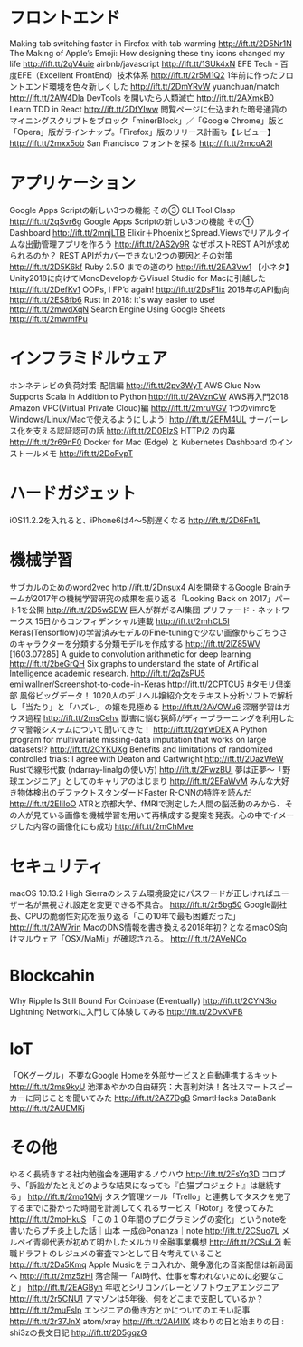 # フロントエンド
Making tab switching faster in Firefox with tab warming http://ift.tt/2D5Nr1N
The Making of Apple’s Emoji: How designing these tiny icons changed my life http://ift.tt/2qV4uie
airbnb/javascript http://ift.tt/1SUk4xN
EFE Tech - 百度EFE（Excellent FrontEnd）技术体系 http://ift.tt/2r5M1Q2
1年前に作ったフロントエンド環境を色々新しくした http://ift.tt/2DmYRvW
yuanchuan/match http://ift.tt/2AW4Dla
DevTools を開いたら人類滅亡 http://ift.tt/2AXmkB0
Learn TDD in React http://ift.tt/2DfYIww
閲覧ページに仕込まれた暗号通貨のマイニングスクリプトをブロック「minerBlock」／「Google Chrome」版と「Opera」版がラインナップ。「Firefox」版のリリース計画も【レビュー】 http://ift.tt/2mxx5ob
San Francisco フォントを探る http://ift.tt/2mcoA2I

# アプリケーション
Google Apps Scriptの新しい3つの機能 その③ CLI Tool Clasp http://ift.tt/2qSvr6g
Google Apps Scriptの新しい3つの機能 その① Dashboard http://ift.tt/2mnjLTB
Elixir＋PhoenixとSpread.Viewsでリアルタイムな出勤管理アプリを作ろう http://ift.tt/2AS2y9R
なぜポストREST APIが求められるのか？ REST APIがカバーできない2つの要因とその対策 http://ift.tt/2D5K6kf
Ruby 2.5.0 までの道のり http://ift.tt/2EA3Vw1
【小ネタ】Unity2018に向けてMonoDevelopからVisual Studio for Macに引越した http://ift.tt/2DefKv1
OOPs, I FP’d again! http://ift.tt/2DsF1ix
2018年のAPI動向 http://ift.tt/2ES8fb6
Rust in 2018: it's way easier to use! http://ift.tt/2mwdXqN
Search Engine Using Google Sheets http://ift.tt/2mwmfPu

# インフラミドルウェア
ホンネテレビの負荷対策-配信編 http://ift.tt/2pv3WyT
AWS Glue Now Supports Scala in Addition to Python http://ift.tt/2AVznCW
AWS再入門2018 Amazon VPC(Virtual Private Cloud)編 http://ift.tt/2mruVGV
1つのvimrcをWindows/Linux/Macで使えるようにしよう! http://ift.tt/2EFM4UL
サーバーレス化を支える認証認可の話 http://ift.tt/2D0ElzS
HTTP/2 の内幕 http://ift.tt/2r69nF0
Docker for Mac (Edge) と Kubernetes Dashboard のインストールメモ http://ift.tt/2DoFvpT

# ハードガジェット
iOS11.2.2を入れると、iPhone6は4〜5割遅くなる http://ift.tt/2D6Fn1L

# 機械学習
サブカルのためのword2vec http://ift.tt/2Dnsux4
AIを開発するGoogle Brainチームが2017年の機械学習研究の成果を振り返る「Looking Back on 2017」パート1を公開 http://ift.tt/2D5wSDW
巨人が群がるAI集団 プリファード・ネットワークス 15日からコンフィデンシャル連載 http://ift.tt/2mhCL5I
Keras(Tensorflow)の学習済みモデルのFine-tuningで少ない画像からごちうさのキャラクターを分類する分類モデルを作成する http://ift.tt/2lZ85WV
[1603.07285] A guide to convolution arithmetic for deep learning http://ift.tt/2beGrQH
Six graphs to understand the state of Artificial Intelligence academic research. http://ift.tt/2qZsPU5
emilwallner/Screenshot-to-code-in-Keras http://ift.tt/2CPTCU5
#タモリ倶楽部 風俗ビッグデータ！ 1020人のデリヘル嬢紹介文をテキスト分析ソフトで解析し「当たり」と「ハズレ」の嬢を見極める http://ift.tt/2AVOWu6
深層学習はガウス過程 http://ift.tt/2msCehv
獣害に悩む猟師がディープラーニングを利用したクマ警報システムについて聞いてきた！ http://ift.tt/2qYwDEX
A Python program for multivariate missing-data imputation that works on large datasets!? http://ift.tt/2CYKUXg
Benefits and limitations of randomized controlled trials: I agree with Deaton and Cartwright http://ift.tt/2DazWeW
Rustで線形代数 (ndarray-linalgの使い方) http://ift.tt/2FwzBUl
夢は正夢〜「野球エンジニア」としてのキャリアのはじまり http://ift.tt/2EFaWvM
みんな大好き物体検出のデファクトスタンダードFaster R-CNNの特許を読んだ http://ift.tt/2EIiIoO
ATRと京都大学、fMRIで測定した人間の脳活動のみから、その人が見ている画像を機械学習を用いて再構成する提案を発表。心の中でイメージした内容の画像化にも成功 http://ift.tt/2mChMve

# セキュリティ
macOS 10.13.2 High Sierraのシステム環境設定にパスワードが正しければユーザー名が無視され設定を変更できる不具合。 http://ift.tt/2r5bg50
Google副社長、CPUの脆弱性対応を振り返る「この10年で最も困難だった」 http://ift.tt/2AW7rin
MacのDNS情報を書き換える2018年初？となるmacOS向けマルウェア「OSX/MaMi」が確認される。 http://ift.tt/2AVeNCo

# Blockcahin
Why Ripple Is Still Bound For Coinbase (Eventually) http://ift.tt/2CYN3io
Lightning Networkに入門して体験してみる http://ift.tt/2DvXVFB

# IoT
「OKグーグル」不要なGoogle Homeを外部サービスと自動連携するキット http://ift.tt/2ms9kyU
池澤あやかの自由研究：大喜利対決！各社スマートスピーカーに同じことを聞いてみた http://ift.tt/2AZ7DgB
SmartHacks DataBank http://ift.tt/2AUEMKj

# その他
ゆるく長続きする社内勉強会を運用するノウハウ http://ift.tt/2FsYq3D
コロプラ、「訴訟がたとえどのような結果になっても『白猫プロジェクト』は継続する」 http://ift.tt/2mp1QMj
タスク管理ツール「Trello」と連携してタスクを完了するまでに掛かった時間を計測してくれるサービス「Rotor」を使ってみた http://ift.tt/2moHkuS
「この１０年間のプログラミングの変化」というnoteを書いたらプチ炎上した話｜山本 一成@Ponanza｜note http://ift.tt/2CSuo7L
メルペイ青柳代表が初めて明かしたメルカリ金融事業構想 http://ift.tt/2CSuL2i
転職ドラフトのレジュメの審査マンとして日々考えていること http://ift.tt/2Da5Kmq
Apple Musicをテコ入れか、競争激化の音楽配信は新局面へ http://ift.tt/2mz5zHI
落合陽一「AI時代、仕事を奪われないために必要なこと」 http://ift.tt/2EAGByn
年収とシリコンバレーとソフトウェアエンジニア http://ift.tt/2r5CNU1
アマゾンは5年後、何をどこまで支配しているか？ http://ift.tt/2muFslp
エンジニアの働き方とかについてのエモい記事 http://ift.tt/2r37JnX
atom/xray http://ift.tt/2AI4IIX
終わりの日と始まりの日 : shi3zの長文日記 http://ift.tt/2D5gqzG